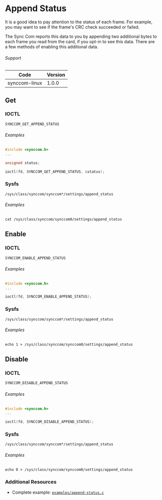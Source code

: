 # Append Status

It is a good idea to pay attention to the status of each frame. For example, you may want to see if the frame's CRC check succeeded or failed.

The Sync Com reports this data to you by appending two additional bytes to each frame you read from the card, if you opt-in to see this data. There are a few methods of enabling this additional data.

###### Support
| Code | Version |
| ---- | ------- |
| synccom-linux | 1.0.0 |


## Get
### IOCTL
```c
SYNCCOM_GET_APPEND_STATUS
```

###### Examples
```c
#include <synccom.h>
...

unsigned status;

ioctl(fd, SYNCCOM_GET_APPEND_STATUS, &status);
```

### Sysfs
```
/sys/class/synccom/synccom*/settings/append_status
```

###### Examples
```
cat /sys/class/synccom/synccom0/settings/append_status
```


## Enable
### IOCTL
```c
SYNCCOM_ENABLE_APPEND_STATUS
```

###### Examples
```c
#include <synccom.h>
...

ioctl(fd, SYNCCOM_ENABLE_APPEND_STATUS);
```

### Sysfs
```
/sys/class/synccom/synccom*/settings/append_status
```

###### Examples
```
echo 1 > /sys/class/synccom/synccom0/settings/append_status
```


## Disable
### IOCTL
```c
SYNCCOM_DISABLE_APPEND_STATUS
```

###### Examples
```c
#include <synccom.h>
...

ioctl(fd, SYNCCOM_DISABLE_APPEND_STATUS);
```

### Sysfs
```
/sys/class/synccom/synccom*/settings/append_status
```

###### Examples
```
echo 0 > /sys/class/synccom/synccom0/settings/append_status
```


### Additional Resources
- Complete example: [`examples/append-status.c`](../examples/append-status.c)
